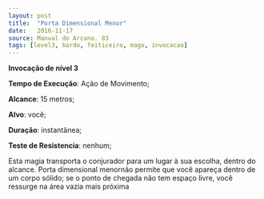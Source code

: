 ```yaml
---
layout: post
title:  "Porta Dimensional Menor"
date:   2016-11-17
source: Manual do Arcano. 83
tags: [level3, bardo, feiticeiro, mago, invocacao]
---
```


**Invocação de nível 3**

**Tempo de Execução**: Ação de Movimento;

**Alcance**: 15 metros;

**Alvo**: você;

**Duração**: instantânea;

**Teste de Resistencia**: nenhum;

Esta magia transporta o conjurador 
para um lugar à sua escolha, dentro do 
alcance. Porta dimensional menornão 
permite que você apareça dentro de um 
corpo sólido; se o ponto de chegada não 
tem espaço livre, você ressurge na área 
vazia mais próxima